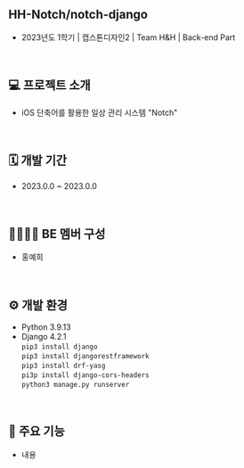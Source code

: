 ## HH-Notch/notch-django
- 2023년도 1학기 | 캡스톤디자인2 | Team H&H | Back-end Part
<br>

## 💻 프로젝트 소개
- iOS 단축어를 활용한 일상 관리 시스템 "Notch"
<br>

## 🗓 개발 기간
- 2023.0.0 ~ 2023.0.0
<br>

## 👨‍👨‍👧‍👦 BE 멤버 구성
- 홍예희
<br>

## ⚙️ 개발 환경
- Python 3.9.13  
- Django 4.2.1  
```pip3 install django```  
```pip3 install djangorestframework```  
```pip3 install drf-yasg```  
```pi3p install django-cors-headers```  
```python3 manage.py runserver```
<br>

## 📍 주요 기능
- 내용
